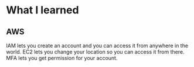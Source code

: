 # What I learned

## AWS
IAM lets you create an account and you can access it from anywhere in the world. EC2 lets you change your location so you can access it from there. MFA lets you get permission for your account.
